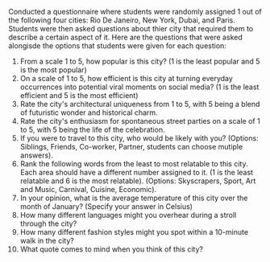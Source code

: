 Conducted a questionnaire where students were randomly assigned 1 out of the following four cities: Rio De Janeiro, New York, Dubai, and Paris. Students were then asked questions about thier city
that required them to describe a certain aspect of it. Here are the questions that were asked alongisde the options that students were given for each question:
1. From a scale 1 to 5, how popular is this city? (1 is the least popular and 5 is the most popular)
2. On a scale of 1 to 5, how efficient is this city at turning everyday occurrences into potential viral moments on social media? (1 is the least efficient and 5 is the most efficient)
3. Rate the city's architectural uniqueness from 1 to 5, with 5 being a blend of futuristic wonder and historical charm.
4. Rate the city's enthusiasm for spontaneous street parties on a scale of 1 to 5, with 5 being the life of the celebration.
5. If you were to travel to this city, who would be likely with you? (Options: Siblings, Friends, Co-worker, Partner, students can choose mutiple answers).
6. Rank the following words from the least to most relatable to this city. Each area should have a different number assigned to it. (1 is the least relatable and 6 is the most relatable). (Options: Skyscrapers, Sport, Art and Music, Carnival, Cuisine, Economic).
7. In your opinion, what is the average temperature of this city over the month of January? (Specify your answer in Celsius)
8. How many different languages might you overhear during a stroll through the city?
9. How many different fashion styles might you spot within a 10-minute walk in the city?
10. What quote comes to mind when you think of this city?
